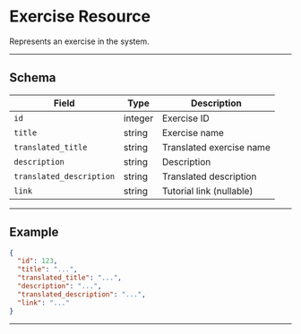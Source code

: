 # Exercise Resource

Represents an exercise in the system.


---

## Schema
| Field                  | Type    | Description                |
|------------------------|---------|----------------------------|
| `id`                   | integer | Exercise ID                |
| `title`                | string  | Exercise name              |
| `translated_title`      | string  | Translated exercise name   |
| `description`           | string  | Description                |
| `translated_description`| string  | Translated description     |
| `link`                  | string  | Tutorial link (nullable)   |

---

## Example
```json
{
  "id": 123,
  "title": "...",
  "translated_title": "...",
  "description": "...",
  "translated_description": "...",
  "link": "..."
}
```

---
